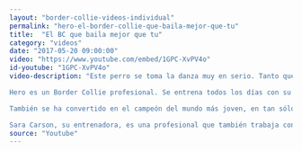 ```yaml
---
layout: "border-collie-videos-individual"
permalink: "hero-el-border-collie-que-baila-mejor-que-tu"
title:  "El BC que baila mejor que tu"
category: "videos"
date: "2017-05-20 09:00:00"
video: "https://www.youtube.com/embed/1GPC-XvPV4o"
id-youtube: "1GPC-XvPV4o"
video-description: "Este perro se toma la danza muy en serio. Tanto que podría darnos mil vueltas en la pista de baile: es capaz de saltar, caminar y demostrar que el funky no es solo para personas ...

Hero es un Border Collie profesional. Se entrena todos los días con su entrenadora para mantener su nivel, lo que le permite participar en las competiciones internacionales de su clase: los números de estilo libre caninos.

También se ha convertido en el campeón del mundo más joven, en tan sólo cuatro meses, y realizando casi 60 giros diferentes. Hero continúa aprendiendo y mostrando sus habilidades en los escenarios de los Estados Unidos.

Sara Carson, su entrenadora, es una profesional que también trabaja con otros collies que se llaman Loki y Marvel. Sara forma parte de los mejores entrenadores, y además de la danza, entrena a sus perros a sumergirse en el agua con el frisbee."
source: "Youtube"
---
```

